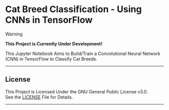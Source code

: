 # Cat Breed Classification - Using CNNs in TensorFlow

> [!WARNING]
> **This Project is Currently Under Development!**
> 
> This Jupyter Notebook Aims to Build/Train a Convolutional Neural Network (CNN) in TensorFlow to Classify Cat Breeds.

---

## License

This Project is Licensed Under the GNU General Public License v3.0.  
See the [LICENSE](LICENSE 'License') File for Details.

---